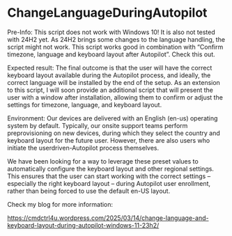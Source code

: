# ChangeLanguageDuringAutopilot

Pre-Info: This script does not work with Windows 10! It is also not tested with 24H2 yet. As 24H2 brings some changes to the language handling, the script might not work. This script works good in combination with “Confirm timezone, language and keyboard layout after Autopilot”. Check this out.

Expected result: The final outcome is that the user will have the correct keyboard layout available during the Autopilot process, and ideally, the correct language will be installed by the end of the setup. As an extension to this script, I will soon provide an additional script that will present the user with a window after installation, allowing them to confirm or adjust the settings for timezone, language, and keyboard layout.

Environment: Our devices are delivered with an English (en-us) operating system by default. Typically, our onsite support teams perform preprovisioning on new devices, during which they select the country and keyboard layout for the future user. However, there are also users who initiate the userdriven-Autopilot process themselves.

We have been looking for a way to leverage these preset values to automatically configure the keyboard layout and other regional settings. This ensures that the user can start working with the correct settings – especially the right keyboard layout – during Autopilot user enrollment, rather than being forced to use the default en-US layout.

Check my blog for more information: 

https://cmdctrl4u.wordpress.com/2025/03/14/change-language-and-keyboard-layout-during-autopilot-windows-11-23h2/
